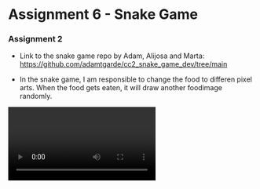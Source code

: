 # Assignment 6  - Snake Game


### Assignment 2

- Link to the snake game repo by Adam, Alijosa and Marta: 
https://github.com/adamtgarde/cc2_snake_game_dev/tree/main

- In the snake game, I am responsible to change the food to differen pixel arts. When the food gets eaten, it will draw another foodimage randomly.

<video controls src="img/CC2_Assignment6_snakeGame.mp4" title="Title"></video>